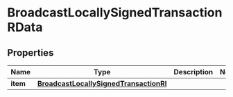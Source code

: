 

# BroadcastLocallySignedTransactionRData


## Properties

| Name | Type | Description | Notes |
|------------ | ------------- | ------------- | -------------|
|**item** | [**BroadcastLocallySignedTransactionRI**](BroadcastLocallySignedTransactionRI.md) |  |  |



